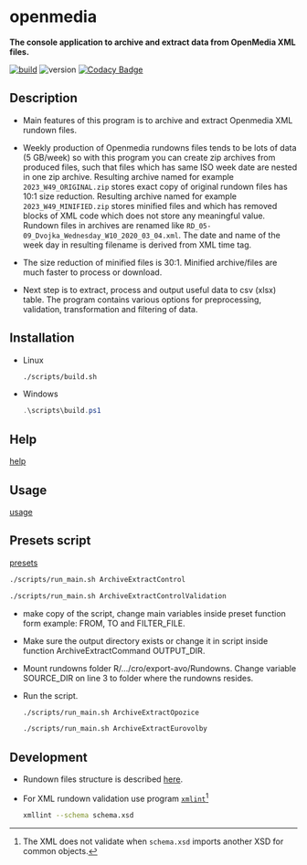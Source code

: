 # openmedia

**The console application to archive and extract data from OpenMedia XML files.**

[![build](https://github.com/czech-radio/openmedia-archive/actions/workflows/main.yml/badge.svg)](https://github.com/czech-radio/openmedia-archive/actions/workflows/main.yml) ![version](https://img.shields.io/badge/version-1.0.1-blue.svg) [![Codacy Badge](https://app.codacy.com/project/badge/Grade/a501e03269e1404fa677a0f6cecd7bfe)](https://app.codacy.com/gh/czech-radio/openmedia-archive/dashboard?utm_source=gh&utm_medium=referral&utm_content=&utm_campaign=Badge_grade)

## Description

- Main features of this program is to archive and extract Openmedia XML rundown files.

- Weekly production of Openmedia rundowns files tends to be lots of data (5 GB/week) so with this program you can create zip archives from produced files, such that files which has same ISO week date are nested in one zip archive.  Resulting archive named for example `2023_W49_ORIGINAL.zip` stores exact copy of original rundown files has 10:1 size reduction. Resulting archive named for example `2023_W49_MINIFIED.zip` stores minified files and which has removed blocks of XML code which does not store any meaningful value. Rundown files in archives are renamed like `RD_05-09_Dvojka_Wednesday_W10_2020_03_04.xml`. The date and name of the week day in resulting filename is derived from XML time tag.

- The size reduction of minified files is 30:1. Minified archive/files are much faster to process or download.

- Next step is to extract, process and output useful data to csv (xlsx) table. The program contains various options for preprocessing, validation, transformation and filtering of data.

## Installation

- Linux

  ```bash
  ./scripts/build.sh
  ```

- Windows

  ```powershell
  .\scripts\build.ps1
  ```

## Help

[help](./docs/HELP.md)

## Usage

[usage](./docs/USAGE.md)

## Presets script

[presets](./scripts/run_main.sh)

  ```bash
  ./scripts/run_main.sh ArchiveExtractControl
  ```

  ```bash
  ./scripts/run_main.sh ArchiveExtractControlValidation
  ```

- make copy of the script, change main variables inside preset function form example: FROM, TO and FILTER_FILE.

- Make sure the output directory exists or change it in script inside function ArchiveExtractCommand OUTPUT_DIR.

- Mount rundowns folder R/.../cro/export-avo/Rundowns. Change variable SOURCE_DIR on line 3 to folder where the rundowns resides.

- Run the script.

    ```bash
  ./scripts/run_main.sh ArchiveExtractOpozice
  ```

  ```bash
  ./scripts/run_main.sh ArchiveExtractEurovolby
  ```

## Development

- Rundown files structure is described [here](<https://github.com/czech-radio/openmedia-extract/edit/main/docs/source/notes.md>).

- For XML rundown validation use program [`xmlint`](https://www.root.cz/man/1/xmllint/)[^1]

  ```bash
  xmllint --schema schema.xsd
  ```

[^1]: The XML does not validate when `schema.xsd` imports another XSD for common objects.
